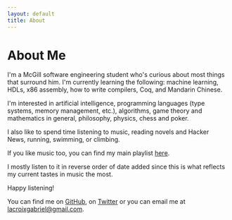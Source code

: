 ```yaml
---
layout: default
title: About
---
```


# About Me

I'm a McGill software engineering student who's curious about most things that surround him. I'm currently learning the following: machine learning, HDLs, x86 assembly, how to write compilers, Coq, and Mandarin Chinese.

I'm interested in artificial intelligence, programming languages (type systems, memory management, etc.), algorithms, game theory and mathematics in general, philosophy, physics, chess and poker.

I also like to spend time listening to music, reading novels and Hacker News, running, swimming, or climbing.

If you like music too, you can find my main playlist [here](https://open.spotify.com/playlist/4kqdYN4QThlbw1iiXvn0X2?si=M6bYh_HZRL65jfnpa696Yg).

I mostly listen to it in reverse order of date added since this is what reflects my current tastes in music the most.

Happy listening!

You can find me on [GitHub](https://github.com/gadiguibou), on [Twitter](https://twitter.com/gadiguibou) or you can email me at <lacroixgabriel@gmail.com>.